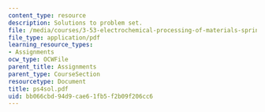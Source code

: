 ```yaml
---
content_type: resource
description: Solutions to problem set.
file: /media/courses/3-53-electrochemical-processing-of-materials-spring-2001/bb066cbd94d9cae61fb5f2b09f206cc6_ps4sol.pdf
file_type: application/pdf
learning_resource_types:
- Assignments
ocw_type: OCWFile
parent_title: Assignments
parent_type: CourseSection
resourcetype: Document
title: ps4sol.pdf
uid: bb066cbd-94d9-cae6-1fb5-f2b09f206cc6
---
```

